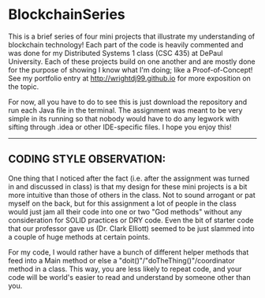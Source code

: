 # BlockchainSeries

This is a brief series of four mini projects that illustrate my understanding of blockchain technology! Each part of the code is heavily commented and was done for my Distributed Systems 1 class (CSC 435) at DePaul University. Each of these projects build on one another and are mostly done for the purpose of showing I know what I'm doing; like a Proof-of-Concept! See my portfolio entry at http://wrightdj99.github.io for more exposition on the topic. 

For now, all you have to do to see this is just download the repository and run each Java file in the terminal. The assignment was meant to be very simple in its running so that nobody would have to do any legwork with sifting through .idea or other IDE-specific files. I hope you enjoy this!

----------------------------
CODING STYLE OBSERVATION:
----------------------------

One thing that I noticed after the fact (i.e. after the assignment was turned in and discussed in class) is that my design for these mini projects is a bit more intuitive than those of others in the class. Not to sound arrogant or pat myself on the back, but for this assignment a lot of people in the class would just jam all their code into one or two "God methods" without any consideration for SOLID practices or DRY code. Even the bit of starter code that our professor gave us (Dr. Clark Elliott) seemed to be just slammed into a couple of huge methods at certain points.

For my code, I would rather have a bunch of different helper methods that feed into a Main method or else a "doit()"/"doTheThing()"/coordinator method in a class. This way, you are less likely to repeat code, and your code will be world's easier to read and understand by someone other than you. 
